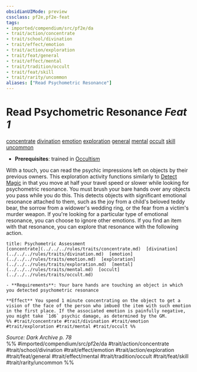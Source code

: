 ```yaml
---
obsidianUIMode: preview
cssclass: pf2e,pf2e-feat
tags:
- imported/compendium/src/pf2e/da
- trait/action/concentrate
- trait/school/divination
- trait/effect/emotion
- trait/action/exploration
- trait/feat/general
- trait/effect/mental
- trait/tradition/occult
- trait/feat/skill
- trait/rarity/uncommon
aliases: ["Read Psychometric Resonance"]
---
```

# Read Psychometric Resonance  *Feat 1*  
[concentrate](concentrate.md)  [divination](divination.md)  [emotion](emotion.md)  [exploration](exploration.md)  [general](general.md)  [mental](mental.md)  [occult](occult.md)  [skill](skill.md)  [uncommon](uncommon.md)  

- **Prerequisites**: trained in [Occultism](../skills.md#Occultism)

With a touch, you can read the psychic impressions left on objects by their previous owners. This exploration activity functions similarly to [Detect Magic](rules/actions/detect-magic.md) in that you move at half your travel speed or slower while looking for psychometric resonance. You must brush your bare hands over any objects you pass while you do this. This detects objects with significant emotional resonance attached to them, such as the joy from a child's beloved teddy bear, the sorrow from a widower's wedding ring, or the fear from a victim's murder weapon. If you're looking for a particular type of emotional resonance, you can choose to ignore other emotions. If you find an item with that resonance, you can explore that resonance with the following action.

```ad-embed-ability
title: Psychometric Assessment
[concentrate](../../../rules/traits/concentrate.md)  [divination](../../../rules/traits/divination.md)  [emotion](../../../rules/traits/emotion.md)  [exploration](../../../rules/traits/exploration.md)  [mental](../../../rules/traits/mental.md)  [occult](../../../rules/traits/occult.md)  

- **Requirements**: Your bare hands are touching an object in which you detected psychometric resonance

**Effect** You spend 1 minute concentrating on the object to get a vision of the face of the person who imbued the item with such emotion in the first place. If the associated emotion is painfully negative, you might take `1d6` psychic damage, as determined by the GM.  
%% #trait/concentrate #trait/divination #trait/emotion #trait/exploration #trait/mental #trait/occult %%
```

*Source: Dark Archive p. 78*  
%% #imported/compendium/src/pf2e/da #trait/action/concentrate #trait/school/divination #trait/effect/emotion #trait/action/exploration #trait/feat/general #trait/effect/mental #trait/tradition/occult #trait/feat/skill #trait/rarity/uncommon %%
